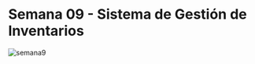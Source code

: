 <p align="center">
  <h1>Semana 09 - Sistema de Gestión de Inventarios</h1>
</p>

![semana9](https://github.com/user-attachments/assets/070515af-edf4-4779-8505-95107c74ac6f)
